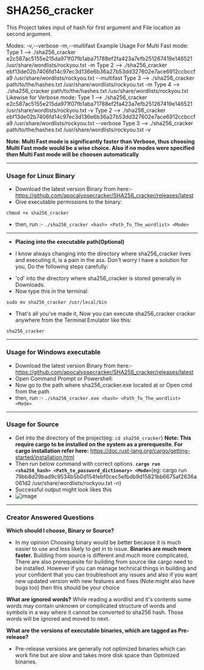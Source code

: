 # SHA256_cracker
This Project takes input of hash for first argument and File location as second argument.

Modes:
 -v,--verbose
 -m,--multifast
Example Usage For Multi Fast mode: 
Type 1 --> ./sha256_cracker e2c587ac5155e215da971f07fb1aba71788ef2fa423a7efb251267419e146521 /usr/share/wordlists/rockyou.txt -m 
Type 2 --> ./sha256_cracker ebf13de02b7406fd14c97ec3d136e6b36a27b53dd327602e7ace6912ccbccfa9 /usr/share/wordlists/rockyou.txt --multifast 
Type 3 --> ./sha256_cracker path/to/the/hashes.txt /usr/share/wordlists/rockyou.txt -m
Type 4 --> ./sha256_cracker path/to/the/hashes.txt /usr/share/wordlists/rockyou.txt
Likewise for Verbose mode:
Type 1 --> ./sha256_cracker e2c587ac5155e215da971f07fb1aba71788ef2fa423a7efb251267419e146521 /usr/share/wordlists/rockyou.txt -v 
Type 2 --> ./sha256_cracker ebf13de02b7406fd14c97ec3d136e6b36a27b53dd327602e7ace6912ccbccfa9 /usr/share/wordlists/rockyou.txt --verbose 
Type 3 --> ./sha256_cracker path/to/the/hashes.txt /usr/share/wordlists/rockyou.txt -v 

**Note: Multi Fast mode is significantly faster than Verbose, thus choosing Multi Fast mode would be a wise choice. Also if no modes were specified then Multi Fast mode will be choosen automatically**
___________________________________________________________________________________________________________________________________________________________________________
### Usage for Linux Binary
- Download the latest version Binary from here:- https://github.com/apocalypsecracker/SHA256_cracker/releases/latest
- Give executable permissions to the binary:
```
chmod +x sha256_cracker
```
- then, run :- `./sha256_cracker <hash> <Path_To_The_wordlist> <Mode>`

-   -   -   -   -   -   -   -   -   -   -   -   -   -   -   -   -   -   -   -   -   -   -   -   -   -   -   -   -   -   -   -   -   -   -   -   -   -   -   -   -   -   -   -
- **Placing into the executable path(Optional)**

* I know always changing into the directory where sha256_cracker lives and executing it, is a pain in the ass. Don't worry I have a solution for you, Do the following steps carefully:
- 'cd' into the directory where sha256_cracker is stored generally in Downloads.
- Now type this in the terminal: 
```
sudo mv sha256_cracker /usr/local/bin

```
* That's all you've made it, Now you can execute sha256_cracker cracker anywhere from the Terminal Emulator like this:
```
sha256_cracker
```
___________________________________________________________________________________________________________________________________________________________________________
### Usage for Windows executable
- Download the latest version Binary from here:- https://github.com/apocalypsecracker/SHA256_cracker/releases/latest
- Open Command Prompt or Powershell:
- Now go to the path where sha256_cracker.exe located at or Open cmd from the path
- then, run :- `./sha256_cracker.exe <hash> <Path_To_The_wordlist> <Mode>`
___________________________________________________________________________________________________________________________________________________________________________
### Usage for Source
- Get into the directory of the project(eg: `cd sha256_cracker`)
**Note: This require cargo to be installed on the system as a prerequesite. For cargo installation refer here:** https://doc.rust-lang.org/cargo/getting-started/installation.html
- Then run below command with correct options.
**`cargo run <sha256_hash> <Path_to_password_dictionary> <Mode>`**(eg: cargo run 79bb8d29bad9c9534b5b0d154febf0cec5efbdb9d15821bb6675af2636a061d2 /usr/share/wordlists/rockyou.txt -n)
- Successful output might look likes this
- ![image](https://github.com/user-attachments/assets/cf13f716-801e-49aa-bc51-ba1e8bb7997a)
___________________________________________________________________________________________________________________________________________________________________________
### Creator Answered Questions
**Which should I choose, Binary or Source?**
- In my opinion Choosing binary would be better because it is much easier to use and less likely to get in to issue. **Binaries are much more faster.** Building from source is different and much more complicated, There are also prerequesite for building from source like cargo need to be installed. However if you can manage technical things in building and your confident that you can troubleshoot any issues and also if you want new updated version with new features and fixes (Note:might also have bugs too) then this should be your choice  

**What are ignored words?**
While reading a wordlist and it's contents some words may contain unknown or complicated structure of words and symbols in a way where it cannot be converted to sha256 hash. Those words will be ignored and moved to next. 

**What are the versions of executable binaries, which are tagged as Pre-release?**
- Pre-release versions are generally not optimized binaries which can work fine but are slow and takes more disk space than Optimized binaries.



